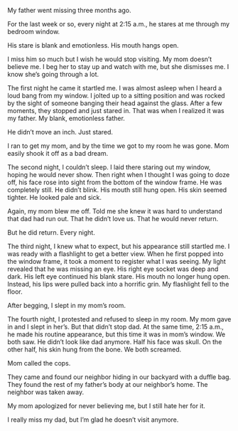 

My father went missing three months ago.

For the last week or so, every night at 2:15 a.m., he stares at me through my bedroom window.

His stare is blank and emotionless. His mouth hangs open. 

I miss him so much but I wish he would stop visiting. My mom doesn’t believe me. I beg her to stay up and watch with me, but she dismisses me. I know she’s going through a lot.

The first night he came it startled me. I was almost asleep when I heard a loud bang from my window. I jolted up to a sitting position and was rocked by the sight of someone banging their head against the glass. After a few moments, they stopped and just stared in. That was when I realized it was my father. My blank, emotionless father. 

He didn’t move an inch. Just stared.

I ran to get my mom, and by the time we got to my room he was gone. Mom easily shook it off as a bad dream. 

The second night, I couldn’t sleep. I laid there staring out my window, hoping he would never show. Then right when I thought I was going to doze off, his face rose into sight from the bottom of the window frame. He was completely still. He didn’t blink. His mouth still hung open. His skin seemed tighter. He looked pale and sick. 

Again, my mom blew me off. Told me she knew it was hard to understand that dad had run out. That he didn’t love us. That he would never return. 

But he did return. Every night. 

The third night, I knew what to expect, but his appearance still startled me. I was ready with a flashlight to get a better view. When he first popped into the window frame, it took a moment to register what I was seeing. My light revealed that he was missing an eye. His right eye socket was deep and dark. His left eye continued his blank stare. His mouth no longer hung open. Instead, his lips were pulled back into a horrific grin. My flashlight fell to the floor. 

After begging, I slept in my mom’s room. 

The fourth night, I protested and refused to sleep in my room. My mom gave in and I slept in her’s. But that didn’t stop dad. At the same time, 2:15 a.m., he made his routine appearance, but this time it was in mom’s window. We both saw. He didn’t look like dad anymore. Half his face was skull. On the other half, his skin hung from the bone. We both screamed. 

Mom called the cops. 

They came and found our neighbor hiding in our backyard with a duffle bag. They found the rest of my father’s body at our neighbor’s home. The neighbor was taken away. 

My mom apologized for never believing me, but I still hate her for it. 

I really miss my dad, but I’m glad he doesn’t visit anymore.